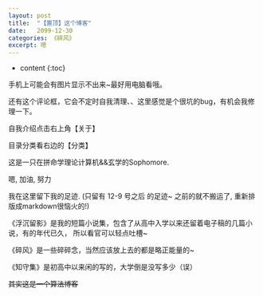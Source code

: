 ```yaml
---
layout: post
title:  "【置顶】这个博客"
date:   2099-12-30
categories: 《碎风》
excerpt: 嗯
---
```


* content
{:toc}

手机上可能会有图片显示不出来~最好用电脑看哦。

还有这个评论框，它会不定时自我清理、、这里感觉是个很坑的bug，有机会我修理一下。

自我介绍点击右上角【关于】

目录分类看右边的【分类】

这是一只在拼命学理论计算机&&玄学的Sophomore.

嗯, 加油, 努力

我在这里留下我的足迹. (只留有 12-9 号之后  的足迹~ 之前的就不搬运了, 重新排版成markdown很恼火的!)

《浮沉留影》是我的短篇小说集，包含了从高中入学以来还留着电子稿的几篇小说，有的年代已久， 所以看官可以轻点吐槽~

《碎风》是一些碎碎念，当然应该放上去的都是略正能量的~

《知守集》是初高中以来闲的写的，大学倒是没写多少（误）

~~其实这是一个算法博客~~
